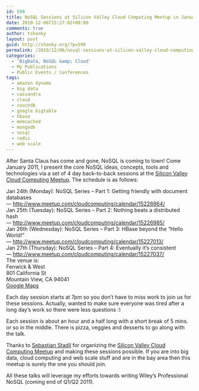 ```yaml
---
id: 599
title: NoSQL Sessions at Silicon Valley Cloud Computing Meetup in January 2011
date: 2010-12-06T15:27:02+00:00
comments: true
author: tshanky
layout: post
guid: http://shanky.org/?p=599
permalink: /2010/12/06/nosql-sessions-at-silicon-valley-cloud-computing-meetup-in-january-2011/
categories:
  - 'BigData, NoSQL &amp; Cloud'
  - My Publications
  - Public Events / Conferences
tags:
  - amazon dynamo
  - big data
  - cassandra
  - cloud
  - couchdb
  - google bigtable
  - hbase
  - memcached
  - mongodb
  - nosql
  - redis
  - web scale
---
```

After Santa Claus has come and gone, NoSQL is coming to town! Come January 2011, I present the core NoSQL ideas, concepts, tools and technologies via a set of 4 day back-to-back sessions at the <a title="Silicon Valley Cloud Computing Meetup" href="http://www.meetup.com/cloudcomputing/" target="_blank">Silicon Valley Cloud Computing Meetup</a>. The schedule is as follows:

<div>
  Jan 24th (Monday): NoSQL Series &#8211; Part 1: Getting friendly with document databases
</div>

<div>
  &#8212; <a title="NoSQL Series - Part 1: Getting friendly with document databases" href="http://www.meetup.com/cloudcomputing/calendar/15226964/" target="_blank">http://www.meetup.com/cloudcomputing/calendar/15226964/</a>
</div>

<div>
  Jan 25th (Tuesday): NoSQL Series &#8211; Part 2: Nothing beats a distributed hash
</div>

<div>
  &#8212; <a title="NoSQL Series - Part 2: Nothing beats a distributed" href="http://www.meetup.com/cloudcomputing/calendar/15226985/" target="_blank">http://www.meetup.com/cloudcomputing/calendar/15226985/</a>
</div>

<div>
  Jan 26th (Wednesday): NoSQL Series &#8211; Part 3: HBase beyond the &#8220;Hello World!&#8221;
</div>

<div>
  &#8212; <a title="NoSQL Series - Part 3: HBase beyond the &quot;Hello World!&quot;" href="http://www.meetup.com/cloudcomputing/calendar/15227013/" target="_blank">http://www.meetup.com/cloudcomputing/calendar/15227013/</a>
</div>

<div>
  Jan 27th (Thursday): NoSQL Series &#8211; Part 4: Eventually it&#8217;s consistent
</div>

<div>
  &#8212; <a title="NoSQL Series - Part 4: Eventually it's consistent" href="http://www.meetup.com/cloudcomputing/calendar/15227037/" target="_blank">http://www.meetup.com/cloudcomputing/calendar/15227037/</a>
</div>

<div>
  The venue is:
</div>

<div>
  Fenwick & West
</div>

<div>
  801 California St
</div>

<div>
  Mountain View, CA 94041
</div>

<div>
  <a title="Fenwick & West, 801 California St, Mountain View, CA 94041" href="http://goo.gl/maps/Zr2P" target="_blank">Google Maps</a>
</div>

Each day session starts at 7pm so you don&#8217;t have to miss work to join us for these sessions. Actually, wanted to make sure everyone was tired after a long day&#8217;s work so there were less questions <img src="http://shanky.org/wp-includes/images/smilies/simple-smile.png" alt=":)" class="wp-smiley" style="height: 1em; max-height: 1em;" />

Each session is about an hour and a half long with a short break of 5 mins. or so in the middle. There is pizza, veggies and desserts to go along with the talk.

Thanks to <a title="Sebastian Stadil" href="http://twitter.com/#!/sebastianstadil" target="_blank">Sebastian Stadil</a> for organizing the <a title="Silicon Valley Cloud Computing Meetup" href="http://www.meetup.com/cloudcomputing/" target="_blank">Silicon Valley Cloud Computing Meetup</a> and making these sessions possible. If you are into big data, cloud computing and web scale stuff and are in the bay area then this meetup is surely the one you should join.

All these talks will leverage my efforts towards writing Wiley&#8217;s Professional NoSQL (coming end of Q1/Q2 2011).